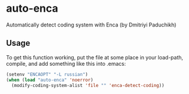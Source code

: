 auto-enca
=========

Automatically detect coding system with Enca (by Dmitriyi Paduchikh)

## Usage

To get this function working, put the file at some place in your
load-path, compile, and add something like this into .emacs:

```lisp
(setenv "ENCAOPT" "-L russian")
(when (load "auto-enca" 'noerror)
  (modify-coding-system-alist 'file "" 'enca-detect-coding))
```
